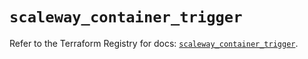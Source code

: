 # `scaleway_container_trigger`

Refer to the Terraform Registry for docs: [`scaleway_container_trigger`](https://registry.terraform.io/providers/scaleway/scaleway/2.59.0/docs/resources/container_trigger).
